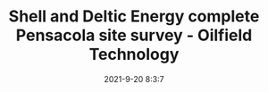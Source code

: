 ---
"title": "Shell and Deltic Energy complete Pensacola site survey - Oilfield Technology"
"date": "2021-9-20 8:3:7"
"feed_name": "GOOGLENEWSDRILLING"
"feed_website": "https://news.google.com/search?q=drilling%2Bincident&hl=en-US&gl=US&ceid=US:en"
"feed_rss": "https://news.google.com/rss/search?q=drilling%2Bincident&hl=en-US&gl=US&ceid=US:en"
"link": "https://www.oilfieldtechnology.com/exploration/20092021/shell-and-deltic-energy-complete-pensacola-site-survey/"
"file": "_posts/2021-1-1-32e0dfd306a3563023fa07f22e55facef5047a71.md"
"accident": "0"
"drilling": "0"
"dead": "0"
"injured": "0"
"where": "unknown site"
---